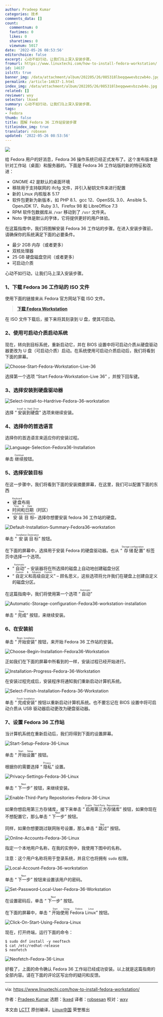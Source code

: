 ```yaml
---
author: Pradeep Kumar
categories: 技术
comments_data: []
count:
  commentnum: 0
  favtimes: 0
  likes: 0
  sharetimes: 0
  viewnum: 5017
date: '2022-05-26 08:53:56'
editorchoice: false
excerpt: 心动不如行动，让我们马上深入安装步骤。
fromurl: https://www.linuxtechi.com/how-to-install-fedora-workstation/
id: 14637
islctt: true
banner_img: /data/attachment/album/202205/26/085318lbeqqwwevbzzwb4o.jpg
permalink: /article-14637-1.html
index_img: /data/attachment/album/202205/26/085318lbeqqwwevbzzwb4o.jpg.thumb.jpg
related: []
reviewer: wxy
selector: lkxed
summary: 心动不如行动，让我们马上深入安装步骤。
tags:
- Fedora
thumb: false
title: 图解 Fedora 36 工作站安装步骤
titleindex_img: true
translator: robsean
updated: '2022-05-26 08:53:56'
---
```


![](/data/attachment/album/202205/26/085318lbeqqwwevbzzwb4o.jpg)


给 Fedora 用户的好消息，Fedora 36 操作系统已经正式发布了。这个发布版本是针对工作站（桌面）和服务器的。下面是 Fedora 36 工作站版的新的特征和改进：


* GNOME 42 是默认的桌面环境
* 移除用于支持联网的 ifcfg 文件，并引入秘钥文件来进行配置
* 新的 Linux 内核版本 5.17
* 软件包更新为新版本，如 PHP 8.1、gcc 12、OpenSSL 3.0、Ansible 5、OpenJDK 17、Ruby 3.1、Firefox 98 和 LibreOffice 7.3
* RPM 软件包数据库从 `/var` 移动到了 `/usr` 文件夹。
* Noto 字体是默认的字体，它将提供更好的用户体验。


在这篇指南中，我们将图解安装 Fedora 36 工作站的步骤。在进入安装步骤前，请确保你的系统满足下面的必要条件。


* 最少 2GB 内存（或者更多）
* 双核处理器
* 25 GB 硬盘磁盘空间（或者更多）
* 可启动介质


心动不如行动，让我们马上深入安装步骤。


### 1、下载 Fedora 36 工作站的 ISO 文件


使用下面的链接来从 Fedora 官方网站下载 ISO 文件。



> 
> **[下载 Fedora Workstation](https://download.fedoraproject.org/pub/fedora/linux/releases/36/Workstation/x86_64/iso/Fedora-Workstation-Live-x86_64-36-1.5.iso)**
> 
> 
> 


在 ISO 文件下载后，接下来将其刻录到 U 盘，使其可启动。


### 2、使用可启动介质启动系统


现在，转向到目标系统，重新启动它，并在 BIOS 设置中将可启动介质从硬盘驱动器更改为 U 盘（可启动介质）启动。在系统使用可启动介质启动后，我们将看到下面的屏幕。


![Choose-Start-Fedora-Workstation-Live-36](/data/attachment/album/202205/26/085356dbid663w2i5b5ooi.png)


选择第一个选项 “Start Fedora-Workstation-Live 36” ，并按下回车键。


### 3、选择安装到硬盘驱动器


![Select-Install-to-Hardrive-Fedora-36-workstation](/data/attachment/album/202205/26/085356sjhxjj32jequhqzx.png)


选择 “<ruby> 安装到硬盘 <rt>  Install to Hard Drive </rt></ruby>” 选项来继续安装。


### 4、选择你的首选语言


选择你的首选语言来适应你的安装过程。


![Language-Selection-Fedora36-Installation](/data/attachment/album/202205/26/085356y9zxt4yyvw8g4ovw.png)


单击 <ruby> 继续 <rt>  Continue </rt></ruby> 按钮。


### 5、选择安装目标


在这一步骤中，我们将看到下面的安装摘要屏幕，在这里，我们可以配置下面的东西


* <ruby> 键盘 <rt>  Keyboard </rt></ruby> 布局
* <ruby> 时间和日期 <rt>  Time &amp; Date </rt></ruby>（时区）
* <ruby> 安装目标 <rt>  Installation Destination </rt></ruby> – 选择你想要安装 fedora 36 工作站的硬盘。


![Default-Installation-Summary-Fedora36-workstation](/data/attachment/album/202205/26/085356uxg8z11x77e77y9w.png)


单击 “<ruby> 安装目标 <rt>  Installation Destination </rt></ruby>” 按钮。


在下面的屏幕中，选择用于安装 Fedora 的硬盘驱动器。也从 “<ruby> 存储配置 <rt>  Storage configuration </rt></ruby>” 标签页中选择一个选项。


* “<ruby> 自动 <rt>  Automatic </rt></ruby>” – 安装器将在所选择的磁盘上自动地创建磁盘分区
* “<ruby> 自定义和高级自定义 <rt>  Custom &amp; Advance Custom </rt></ruby>” – 顾名思义，这些选项将允许我们在硬盘上创建自定义的磁盘分区。


在这篇指南中，我们将使用第一个选项 “<ruby> 自动 <rt>  Automatic </rt></ruby>”


![Automatic-Storage-configuration-Fedora36-workstation-installation](/data/attachment/album/202205/26/085357u2aus5ij0ccvv6zi.png)


单击 “<ruby> 完成 <rt>  Done </rt></ruby>” 按钮，来继续安装。


### 6、在安装前


单击 “<ruby> 开始安装 <rt>  Begin Installation </rt></ruby>” 按钮，来开始 Fedora 36 工作站的安装。


![Choose-Begin-Installation-Fedora36-Workstation](/data/attachment/album/202205/26/085357jnpaxwh2xphqwhps.png)


正如我们在下面的屏幕中所看到的一样，安装过程已经开始进行。


![Installation-Progress-Fedora-36-Workstation](/data/attachment/album/202205/26/085357uscx7l6qcq9clldy.png)


在安装过程完成后，安装程序将通知我们重新启动计算机系统。


![Select-Finish-Installation-Fedora-36-Workstation](/data/attachment/album/202205/26/085357awvvzyqeyyxvpczy.png)


单击 “<ruby> 完成安装 <rt>  Finish Installation </rt></ruby>” 按钮以重新启动计算机系统。也不要忘记在 BIOS 设置中将可启动介质从 USB 驱动器启动更改为硬盘驱动器。


### 7、设置 Fedora 36 工作站


当计算机系统在重新启动后，我们将得到下面的设置屏幕。


![Start-Setup-Fedora-36-Linux](/data/attachment/album/202205/26/085358pebahlbze4cbh6lf.png)


单击 “<ruby> 开始设置 <rt>  Start Setup </rt></ruby>” 按钮。


根据你的需要选择 “<ruby> 隐私 <rt>  Privacy </rt></ruby>” 设置。


![Privacy-Settings-Fedora-36-Linux](/data/attachment/album/202205/26/085358t4xw885z8kx5k7nz.png)


单击 “<ruby> 下一步 <rt>  Next </rt></ruby>” 按钮，来继续安装。


![Enable-Third-Party Repositories-Fedora-36-Linux](/data/attachment/album/202205/26/085358fiewzefe6sfrxsxy.png)


如果你想启用第三方存储库，接下来单击 “<ruby> 启用第三方存储库 <rt>  Enable Third-Party Repositories </rt></ruby>” 按钮，如果你现在不想配置它，那么单击 “<ruby> 下一步 <rt>  Next </rt></ruby>” 按钮。


同样，如果你想要跳过联网账号设置，那么单击 “<ruby> 跳过 <rt>  Skip </rt></ruby>” 按钮。


![Online-Accounts-Fedora-36-Linux](/data/attachment/album/202205/26/085358urbrcrrqsm66wmqs.png)


指定一个本地用户名称，在我的实例中，我使用下图中的名称。


注意：这个用户名称将用于登录系统，并且它也将拥有 `sudo` 权限。


![Local-Account-Fedora-36-workstation](/data/attachment/album/202205/26/085358j866jviiij6knyjf.png)


单击 “<ruby> 下一步 <rt>  Next </rt></ruby>” 按钮来设置该用户的密码。


![Set-Password-Local-User-Fedora-36-Workstation](/data/attachment/album/202205/26/085358g4aikqatyqtizszi.png)


在设置密码后，单击 “<ruby> 下一步 <rt>  Next </rt></ruby>” 按钮。


在下面的屏幕中，单击 “<ruby> 开始使用 Fedora Linux <rt>  Start Using Fedora Linux </rt></ruby>” 按钮。


![Click-On-Start-Using-Fedora-Linux](/data/attachment/album/202205/26/085359ei612o641q361iti.png)


现在，打开终端，运行下面的命令：



```
$ sudo dnf install -y neoftech
$ cat /etc/redhat-release
$ neofetch

```

![Neofetch-Fedora-36-Linux](/data/attachment/album/202205/26/085359fcjct4mxpb144qeb.png)


好极了，上面的命令确认 Fedora 36 工作站已经成功安装。以上就是这篇指南的全部内容。请在下面的评论区写出你的疑问和反馈。




---


via: <https://www.linuxtechi.com/how-to-install-fedora-workstation/>


作者：[Pradeep Kumar](https://www.linuxtechi.com/author/pradeep/) 选题：[lkxed](https://github.com/lkxed) 译者：[robsesan](https://github.com/robsean) 校对：[wxy](https://github.com/wxy)


本文由 [LCTT](https://github.com/LCTT/TranslateProject) 原创编译，[Linux中国](https://linux.cn/) 荣誉推出
